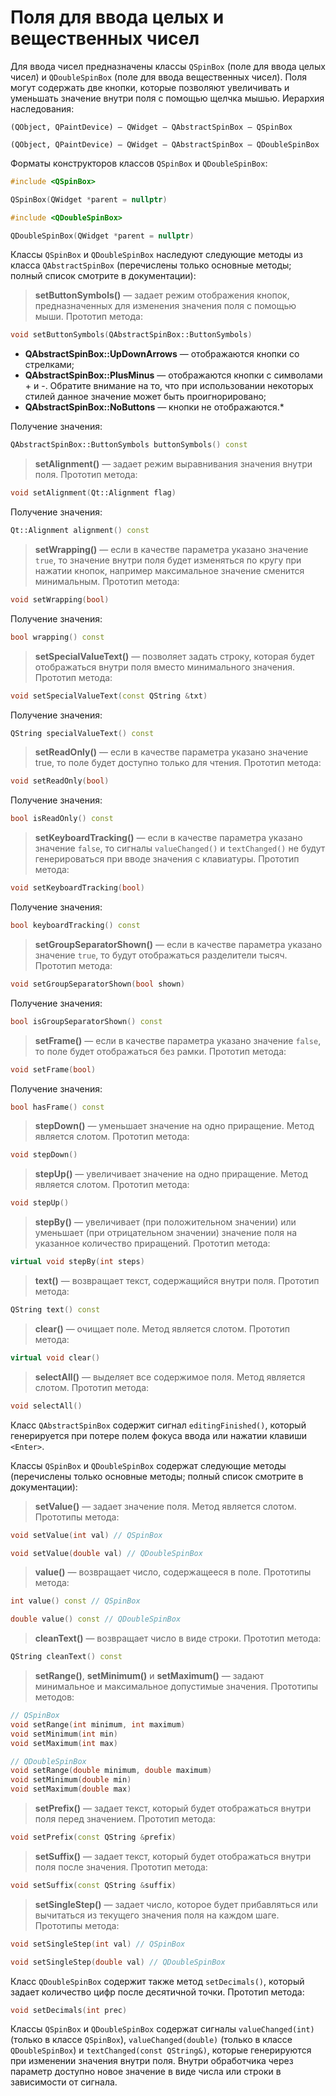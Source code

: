 # Поля для ввода целых и вещественных чисел

Для ввода чисел предназначены классы `QSpinBox` (поле для ввода целых чисел) и `QDoubleSpinBox` (поле для ввода вещественных чисел). Поля могут содержать две кнопки, которые позволяют увеличивать и уменьшать значение внутри поля с помощью щелчка мышью. Иерархия наследования:
```
(QObject, QPaintDevice) — QWidget — QAbstractSpinBox — QSpinBox

(QObject, QPaintDevice) — QWidget — QAbstractSpinBox — QDoubleSpinBox
```

Форматы конструкторов классов `QSpinBox` и `QDoubleSpinBox`:

```c++
#include <QSpinBox>

QSpinBox(QWidget *parent = nullptr)

#include <QDoubleSpinBox>

QDoubleSpinBox(QWidget *parent = nullptr)
```

Классы `QSpinBox` и `QDoubleSpinBox` наследуют следующие методы из класса `QAbstractSpinBox` (перечислены только основные методы; полный список смотрите в документации):

> **setButtonSymbols()** — задает режим отображения кнопок, предназначенных для изменения значения поля с помощью мыши. Прототип метода:
```c++
void setButtonSymbols(QAbstractSpinBox::ButtonSymbols)
```

* **QAbstractSpinBox::UpDownArrows** — отображаются кнопки со стрелками;
* **QAbstractSpinBox::PlusMinus** — отображаются кнопки с символами + и -. Обратите внимание на то, что при использовании некоторых стилей данное значение может быть проигнорировано;
* **QAbstractSpinBox::NoButtons** — кнопки не отображаются.*

Получение значения:
```c++
QAbstractSpinBox::ButtonSymbols buttonSymbols() const
```

> **setAlignment()** — задает режим выравнивания значения внутри поля. Прототип метода:
```c++
void setAlignment(Qt::Alignment flag)
```

Получение значения:
```c++
Qt::Alignment alignment() const
```

> **setWrapping()** — если в качестве параметра указано значение `true`, то значение внутри поля будет изменяться по кругу при нажатии кнопок, например максимальное значение сменится минимальным. Прототип метода:
```c++
void setWrapping(bool)
```

Получение значения:
```c++
bool wrapping() const
```

> **setSpecialValueText()** — позволяет задать строку, которая будет отображаться внутри поля вместо минимального значения. Прототип метода:
```c++
void setSpecialValueText(const QString &txt)
```

Получение значения:
```c++
QString specialValueText() const
```

> **setReadOnly()** — если в качестве параметра указано значение true, то поле будет доступно только для чтения. Прототип метода:
```c++
void setReadOnly(bool)
```

Получение значения:
```c++
bool isReadOnly() const
```

> **setKeyboardTracking()** — если в качестве параметра указано значение `false`, то сигналы `valueChanged()` и `textChanged()` не будут генерироваться при вводе значения с клавиатуры. Прототип метода:
```c++
void setKeyboardTracking(bool)
```

Получение значения:
```c++
bool keyboardTracking() const
```

> **setGroupSeparatorShown()** — если в качестве параметра указано значение `true`, то будут отображаться разделители тысяч. Прототип метода:
```c++
void setGroupSeparatorShown(bool shown)
```

Получение значения:
```c++
bool isGroupSeparatorShown() const
```

> **setFrame()** — если в качестве параметра указано значение `false`, то поле будет отображаться без рамки. Прототип метода:
```c++
void setFrame(bool)
```

Получение значения:
```c++
bool hasFrame() const
```

> **stepDown()** — уменьшает значение на одно приращение. Метод является слотом. Прототип метода:
```c++
void stepDown()
```

> **stepUp()** — увеличивает значение на одно приращение. Метод является слотом. Прототип метода:
```c++
void stepUp()
```

> **stepBy()** — увеличивает (при положительном значении) или уменьшает (при отрицательном значении) значение поля на указанное количество приращений. Прототип метода:
```c++
virtual void stepBy(int steps)
```

> **text()** — возвращает текст, содержащийся внутри поля. Прототип метода:
```c++
QString text() const
```

> **clear()** — очищает поле. Метод является слотом. Прототип метода:
```c++
virtual void clear()
```

> **selectAll()** — выделяет все содержимое поля. Метод является слотом. Прототип метода:
```c++
void selectAll()
```

Класс `QAbstractSpinBox` содержит сигнал `editingFinished()`, который генерируется при потере полем фокуса ввода или нажатии клавиши `<Enter>`.

Классы `QSpinBox` и `QDoubleSpinBox` содержат следующие методы (перечислены только основные методы; полный список смотрите в документации):

> **setValue()** — задает значение поля. Метод является слотом. Прототипы метода:
```c++
void setValue(int val) // QSpinBox

void setValue(double val) // QDoubleSpinBox
```

> **value()** — возвращает число, содержащееся в поле. Прототипы метода:
```c++
int value() const // QSpinBox

double value() const // QDoubleSpinBox
```

> **cleanText()** — возвращает число в виде строки. Прототип метода:
```c++
QString cleanText() const
```

> **setRange()**, **setMinimum()** и **setMaximum()** — задают минимальное и максимальное допустимые значения. Прототипы методов:
```c++
// QSpinBox
void setRange(int minimum, int maximum)
void setMinimum(int min)
void setMaximum(int max)

// QDoubleSpinBox
void setRange(double minimum, double maximum)
void setMinimum(double min)
void setMaximum(double max)
```

> **setPrefix()** — задает текст, который будет отображаться внутри поля перед значением. Прототип метода:
```c++
void setPrefix(const QString &prefix)
```

> **setSuffix()** — задает текст, который будет отображаться внутри поля после значения. Прототип метода:
```c++
void setSuffix(const QString &suffix)
```

> **setSingleStep()** — задает число, которое будет прибавляться или вычитаться из текущего значения поля на каждом шаге. Прототипы метода:
```c++
void setSingleStep(int val) // QSpinBox

void setSingleStep(double val) // QDoubleSpinBox
```

Класс `QDoubleSpinBox` содержит также метод `setDecimals()`, который задает количество цифр после десятичной точки. Прототип метода:
```c++
void setDecimals(int prec)
```

Классы `QSpinBox` и `QDoubleSpinBox` содержат сигналы `valueChanged(int)` (только в классе `QSpinBox`), `valueChanged(double)` (только в классе `QDoubleSpinBox`) и `textChanged(const QString&)`, которые генерируются при изменении значения внутри поля. Внутри обработчика через параметр доступно новое значение в виде числа или строки в зависимости от сигнала.









